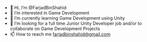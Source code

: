 - 👋 Hi, I’m @FarjadBinShahid
- 👀 I’m interested in Game Development
- 🌱 I’m currently learning Game Development using Unity
- 💞️ I’m looking for a full time Junior Unity Developer job and/or to collaborate on Game Development Projects
- 📫 How to reach me farjadbinshahid@gmail.com

<!---
FarjadBinShahid/FarjadBinShahid is a ✨ special ✨ repository because its `README.md` (this file) appears on your GitHub profile.
You can click the Preview link to take a look at your changes.
--->
